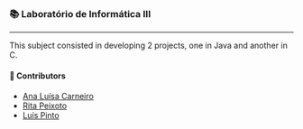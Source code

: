 ### :books: Laboratório de Informática III
***

This subject consisted in developing 2 projects, one in Java and another in C.   

#### :handshake: Contributors 
- [Ana Luísa Carneiro](https://github.com/Analucar)
- [Rita Peixoto](https://github.com/rita-peixoto)
- [Luís Pinto](https://github.com/L-Pinto)
